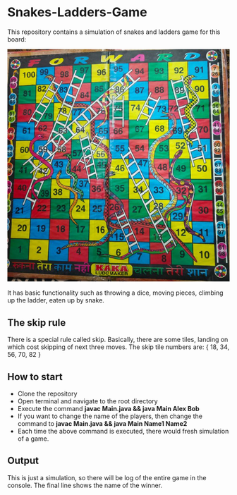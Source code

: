 # Snakes-Ladders-Game
This repository contains a simulation of snakes and ladders game for this board: 

![Snakes and Ladders picture](img.jpeg)

It has basic functionality such as throwing a dice, moving pieces, climbing up the ladder, eaten up by snake.

## The skip rule
There is a special rule called skip. Basically, there are some tiles, landing on which cost skipping of next three moves. 
The skip tile numbers are: { 18, 34, 56, 70, 82 }

## How to start
- Clone the repository
- Open terminal and navigate to the root directory
- Execute the command **javac Main.java && java Main Alex Bob**
- If you want to change the name of the players, then change the command to **javac Main.java && java Main Name1 Name2**
- Each time the above command is executed, there would fresh simulation of a game.


## Output 
This is just a simulation, so there will be log of the entire game in the console.
The final line shows the name of the winner.